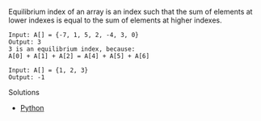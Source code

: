 Equilibrium index of an array is an index such that the sum of elements at lower indexes is equal to the sum of elements at higher indexes.

```
Input: A[] = {-7, 1, 5, 2, -4, 3, 0} 
Output: 3 
3 is an equilibrium index, because: 
A[0] + A[1] + A[2] = A[4] + A[5] + A[6]

Input: A[] = {1, 2, 3} 
Output: -1 
``` 

Solutions
 - [Python](solution.py)